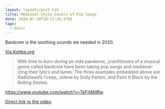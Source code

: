 ```yaml
---
layout: layouts/post.njk
title: Medieval-Style Covers of Pop Songs
date: 2020-07-20T18:13:20.179Z
tags:
  - music
---
```

Bardcore is the soothing sounds we needed in 2020.

[Via Kottke.org](https://kottke.org/20/07/bardcore-medieval-style-covers-of-pop-songs):

> With time to burn during ye olde pandemic, practitioners of a musical genre called bardcore have been taking pop songs and medieval-izing their lyrics and tunes. The three examples embedded above are Radiohead’s Creep, Jolene by Dolly Parton, and Paint It Black by the Rolling Stones.

https://www.youtube.com/watch?v=TeFiIjMIlRw

[Direct link to the video](https://www.youtube.com/watch?v=TeFiIjMIlRw)